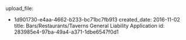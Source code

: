upload_file:
  - 1d901730-e4aa-4662-b233-bc71bc7fb913
created_date: 2016-11-02
title: Bars/Restaurants/Taverns General Liability Application
id: 283985e4-97ba-49a4-a371-1dbe6547f0d1
